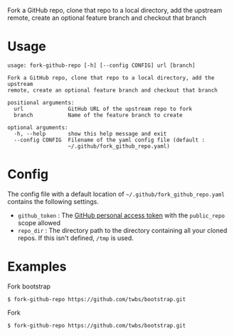 Fork a GitHub repo, clone that repo to a local directory, add the upstream
remote, create an optional feature branch and checkout that branch
    
# Usage

    usage: fork-github-repo [-h] [--config CONFIG] url [branch]
    
    Fork a GitHub repo, clone that repo to a local directory, add the upstream
    remote, create an optional feature branch and checkout that branch
    
    positional arguments:
      url              GitHub URL of the upstream repo to fork
      branch           Name of the feature branch to create
    
    optional arguments:
      -h, --help       show this help message and exit
      --config CONFIG  Filename of the yaml config file (default :
                       ~/.github/fork_github_repo.yaml)


# Config

The config file with a default location of `~/.github/fork_github_repo.yaml`
contains the following settings.

* `github_token` : The [GitHub personal access token](https://help.github.com/articles/creating-a-personal-access-token-for-the-command-line/) with
the `public_repo` scope allowed
* `repo_dir` : The directory path to the directory containing all your cloned
repos. If this isn't defined, `/tmp` is used.

# Examples

Fork bootstrap

    $ fork-github-repo https://github.com/twbs/bootstrap.git


Fork 

    $ fork-github-repo https://github.com/twbs/bootstrap.git